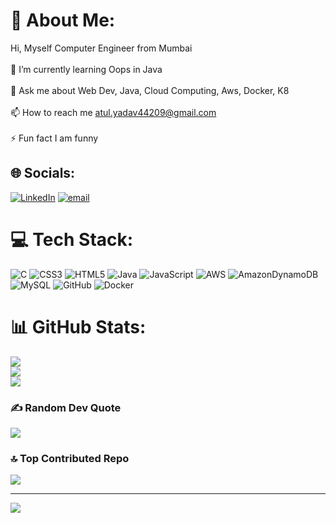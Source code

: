 # 💫 About Me:
Hi, Myself Computer Engineer from Mumbai<br><br>🌱 I’m currently learning Oops in Java<br><br>💬 Ask me about Web Dev, Java, Cloud Computing, Aws, Docker, K8<br><br>📫 How to reach me atul.yadav44209@gmail.com<br><br>⚡ Fun fact I am funny<br>


## 🌐 Socials:
[![LinkedIn](https://img.shields.io/badge/LinkedIn-%230077B5.svg?logo=linkedin&logoColor=white)](https://linkedin.com/in/77atul-yadav) [![email](https://img.shields.io/badge/Email-D14836?logo=gmail&logoColor=white)](mailto:atul.yadav44209@gmail.com) 

# 💻 Tech Stack:
![C](https://img.shields.io/badge/c-%2300599C.svg?style=for-the-badge&logo=c&logoColor=white) ![CSS3](https://img.shields.io/badge/css3-%231572B6.svg?style=for-the-badge&logo=css3&logoColor=white) ![HTML5](https://img.shields.io/badge/html5-%23E34F26.svg?style=for-the-badge&logo=html5&logoColor=white) ![Java](https://img.shields.io/badge/java-%23ED8B00.svg?style=for-the-badge&logo=openjdk&logoColor=white) ![JavaScript](https://img.shields.io/badge/javascript-%23323330.svg?style=for-the-badge&logo=javascript&logoColor=%23F7DF1E) ![AWS](https://img.shields.io/badge/AWS-%23FF9900.svg?style=for-the-badge&logo=amazon-aws&logoColor=white) ![AmazonDynamoDB](https://img.shields.io/badge/Amazon%20DynamoDB-4053D6?style=for-the-badge&logo=Amazon%20DynamoDB&logoColor=white) ![MySQL](https://img.shields.io/badge/mysql-4479A1.svg?style=for-the-badge&logo=mysql&logoColor=white) ![GitHub](https://img.shields.io/badge/github-%23121011.svg?style=for-the-badge&logo=github&logoColor=white) ![Docker](https://img.shields.io/badge/docker-%230db7ed.svg?style=for-the-badge&logo=docker&logoColor=white)
# 📊 GitHub Stats:
![](https://github-readme-stats.vercel.app/api?username=77atul&theme=tokyonight&hide_border=false&include_all_commits=true&count_private=true)<br/>
![](https://github-readme-streak-stats.herokuapp.com/?user=77atul&theme=tokyonight&hide_border=false)<br/>
![](https://github-readme-stats.vercel.app/api/top-langs/?username=77atul&theme=tokyonight&hide_border=false&include_all_commits=true&count_private=true&layout=compact)

### ✍️ Random Dev Quote
![](https://quotes-github-readme.vercel.app/api?type=horizontal&theme=radical)

### 🔝 Top Contributed Repo
![](https://github-contributor-stats.vercel.app/api?username=77atul&limit=5&theme=dark&combine_all_yearly_contributions=true)

---
[![](https://visitcount.itsvg.in/api?id=77atul&icon=0&color=0)](https://visitcount.itsvg.in)

<!-- Proudly created with GPRM ( https://gprm.itsvg.in ) -->
